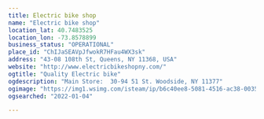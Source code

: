 ```yaml
---
title: Electric bike shop
name: "Electric bike shop"
location_lat: 40.7483525
location_lon: -73.8578899
business_status: "OPERATIONAL"
place_id: "ChIJaSEAVpJfwokR7HFau4WX3sk"
address: "43-08 108th St, Queens, NY 11368, USA"
website: "http://www.electricbikeshopny.com/"
ogtitle: "Quality Electric bike"
ogdescription: "Main Store:  30-94 51 St. Woodside, NY 11377"
ogimage: "https://img1.wsimg.com/isteam/ip/b6c40ee8-5081-4516-ac38-003518c22673/Super%20Bikes%2072V%2020%20ha.%20%242400.jpg"
ogsearched: "2022-01-04"

---
```

